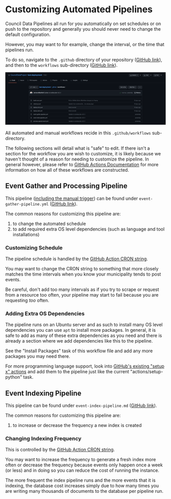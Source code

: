 # Customizing Automated Pipelines

Council Data Pipelines all run for you automatically on set schedules
or on push to the repository and generally you should never need to change the
default configuration.

However, you may want to for example, change the interval, or the time that pipelines
run.

To do so, navigate to the `.github` directory of your repository
([GitHub link](https://github.com/akgood/cdp-ann-arbor/tree/main/.github)),
and then to the `workflows` sub-directory
([GitHub link](https://github.com/akgood/cdp-ann-arbor/tree/main/.github/workflows)).

![image of workflows sub-directory](./resources/workflows.png)

All automated and manual workflows recide in this `.github/workflows` sub-directory.

The following sections will detail what is "safe" to edit.
If there isn't a section for the workflow you are wish to customize,
it is likely because we haven't thought of a reason for needing to customize the
pipeline. In general however, please refer to
[GitHub Actions Documentation](https://docs.github.com/en/actions) for more
information on how all of these workflows are constructed.

## Event Gather and Processing Pipeline

This pipeline ([including the manual trigger](./manual-event-gather.md))
can be found under `event-gather-pipeline.yml`
([GitHub link](https://github.com/akgood/cdp-ann-arbor/tree/main/.github/workflows/event-gather-pipeline.yml)).

The common reasons for customizing this pipeline are:

1. to change the automated schedule
2. to add required extra OS level dependencies (such as language and tool installations)

### Customizing Schedule

The pipeline schedule is handled by the
[GitHub Action CRON string](https://docs.github.com/en/actions/reference/events-that-trigger-workflows#scheduled-events).

You may want to change the CRON string to something that more closely matches the
time intervals when you know your municipality tends to post events.

Be careful, don't add too many intervals as if you try to scrape or request
from a resource too often, your pipeline may start to fail because you are
requesting _too_ often.

### Adding Extra OS Dependencies

The pipeline runs on an Ubuntu server and as such to install many OS level
dependencies you can use `apt` to install more packages. In general,
it is safe to add as many of these extra dependencies as you need and there is already
a section where we add dependencies like this to the pipeline.

See the "Install Packages" task of this workflow file and add any more
packages you may need there.

For more programming language support, look into
[GitHub's existing "setup x" actions](https://github.com/actions) and add them
to the pipeline just like the current "actions/setup-python" task.

## Event Indexing Pipeline

This pipeline can be found under `event-index-pipeline.md`
([GitHub link](https://github.com/akgood/cdp-ann-arbor/tree/main/.github/workflows/event-index-pipeline.yml)).

The common reasons for customizing this pipeline are:

1. to increase or decrease the frequency a new index is created

### Changing Indexing Frequency

This is controlled by the
[GitHub Action CRON string](https://docs.github.com/en/actions/reference/events-that-trigger-workflows#scheduled-events).

You may want to increase the frequency to generate a fresh index more often or decrease
the frequency because events only happen once a week (or less) and in doing so you can
reduce the cost of running the instance.

The more frequent the index pipeline runs and the more events that it is indexing,
the database cost increases simply due to how many times you are writing many thousands
of documents to the database per pipeline run.

